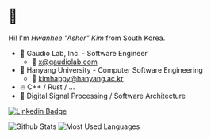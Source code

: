 # 👋

Hi! I'm *Hwanhee "Asher" Kim* from South Korea.

- 🏢 Gaudio Lab, Inc. - Software Engineer
    - 📧 x@gaudiolab.com
- 🏫 Hanyang University - Computer Software Engineering
    - 📧 kimhappy@hanyang.ac.kr
- 🔥 C++ / Rust / ...
- 🌱 Digital Signal Processing / Software Architecture

[![Linkedin Badge](https://img.shields.io/badge/-LinkedIn-blue?style=flat-square&logo=Linkedin&logoColor=white&link=https://www.linkedin.com/in/hwanhee-kim-86072b1a1/)](https://www.linkedin.com/in/hwanhee-kim-86072b1a1/)

![Github Stats](https://github-readme-stats.vercel.app/api?username=POMMI3R&show_icons=true&hide_border=true&count_private=true)
![Most Used Languages](https://github-readme-stats.vercel.app/api/top-langs/?username=POMMI3R&hide_border=true&layout=compact)
